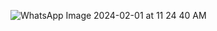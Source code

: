 ![WhatsApp Image 2024-02-01 at 11 24 40 AM](https://github.com/Medosha22/Mastering-Embedded-Systems-Online-Diploma/assets/125259963/45b015d0-b549-4efa-a116-d03c56adb367)
